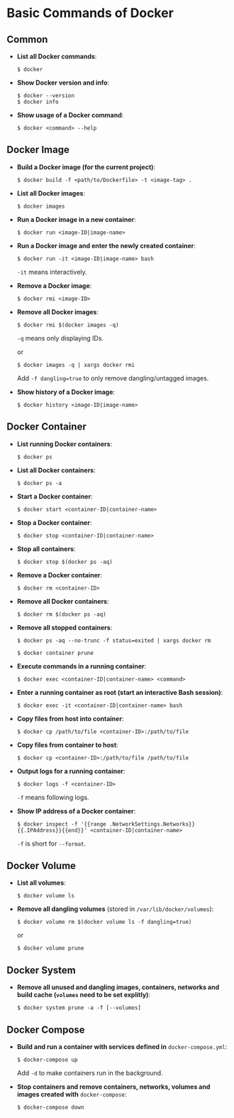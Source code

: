 # Basic Commands of Docker

## Common

* **List all Docker commands**:

  ```console
  $ docker
  ```

* **Show Docker version and info**:

  ```console
  $ docker --version
  $ docker info
  ```

* **Show usage of a Docker command**:

  ```console
  $ docker <command> --help
  ```

## Docker Image

* **Build a Docker image (for the current project)**:

  ```console
  $ docker build -f <path/to/Dockerfile> -t <image-tag> .
  ```

* **List all Docker images**:

  ```console
  $ docker images
  ```

* **Run a Docker image in a new container**:

  ```console
  $ docker run <image-ID|image-name>
  ```

* **Run a Docker image and enter the newly created container**:

  ```console
  $ docker run -it <image-ID|image-name> bash
  ```

  `-it` means interactively.

* **Remove a Docker image**:

  ```console
  $ docker rmi <image-ID>
  ```

* **Remove all Docker images**:

  ```console
  $ docker rmi $(docker images -q)
  ```

  `-q` means only displaying IDs.

  or

  ```console
  $ docker images -q | xargs docker rmi
  ```

  Add `-f dangling=true` to only remove dangling/untagged images.
  
* **Show history of a Docker image**:

  ```console
  $ docker history <image-ID|image-name>
  ```

## Docker Container

* **List running Docker containers**:

  ```console
  $ docker ps
  ```

* **List all Docker containers**:

  ```console
  $ docker ps -a
  ```

* **Start a Docker container**:

   ```console
   $ docker start <container-ID|container-name>
   ```

* **Stop a Docker container**:

  ```console
  $ docker stop <container-ID|container-name>
  ```

* **Stop all containers**:

  ```console
  $ docker stop $(docker ps -aq)
  ```

* **Remove a Docker container**:

  ```console
  $ docker rm <container-ID>
  ```

* **Remove all Docker containers**:

  ```console
  $ docker rm $(docker ps -aq)
  ```

* **Remove all stopped containers**:

  ```console
  $ docker ps -aq --no-trunc -f status=exited | xargs docker rm
  ```
  
  ```console
  $ docker container prune
  ```

* **Execute commands in a running container**:

  ```console
  $ docker exec <container-ID|container-name> <command>
  ```

* **Enter a running container as root (start an interactive Bash session)**:

  ```console
  $ docker exec -it <container-ID|container-name> bash
  ```

* **Copy files from host into container**:

  ```console
  $ docker cp /path/to/file <container-ID>:/path/to/file
  ```
  
* **Copy files from container to host**:

  ```console
  $ docker cp <container-ID>:/path/to/file /path/to/file
  ```

* **Output logs for a running container**:

  ```console
  $ docker logs -f <container-ID>
  ```

  `-f` means following logs.


* **Show IP address of a Docker container**:

  ```console
  $ docker inspect -f '{{range .NetworkSettings.Networks}}{{.IPAddress}}{{end}}' <container-ID|container-name>
  ```

  `-f` is short for `--format`.

## Docker Volume

* **List all volumes**:

  ```console
  $ docker volume ls
  ```

* **Remove all dangling volumes** (stored in `/var/lib/docker/volumes`):

  ```console
  $ docker volume rm $(docker volume ls -f dangling=true)
  ```
  
  or
  
  ```console
  $ docker volume prune
  ```
  
## Docker System

* **Remove all unused and dangling images, containers, networks and build cache (`volumes` need to be set explitly)**:

  ```console
  $ docker system prune -a -f [--volumes]
  ```

## Docker Compose

* **Build and run a container with services defined in** `docker-compose.yml`:

  ```console
  $ docker-compose up
  ```

  Add `-d` to make containers run in the background.

* **Stop containers and remove containers, networks, volumes and images created with** `docker-compose`:

  ```console
  $ docker-compose down
  ```
